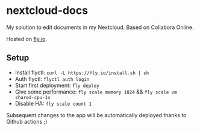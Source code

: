 # nextcloud-docs

My solution to edit documents in my Nextcloud. Based on Collabora Online.

Hosted on [fly.io](https://fly.io).

## Setup

- Install flyctl: `curl -L https://fly.io/install.sh | sh`
- Auth flyctl: `flyctl auth login`
- Start first deployment: `fly deploy`
- Give some performance: `fly scale memory 1024` && `fly scale vm shared-cpu-1x`
- Disable HA: `fly scale count 1`

Subsequent changes to the app will be automatically deployed thanks to Github actions ;)